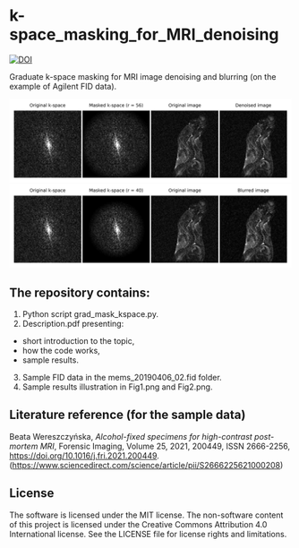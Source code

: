 # k-space_masking_for_MRI_denoising

[![DOI](https://zenodo.org/badge/568669180.svg)](https://zenodo.org/badge/latestdoi/568669180)

Graduate k-space masking for MRI image denoising and blurring (on the example of Agilent FID data).

![Figure1](Fig1.png)
![Figure2](Fig2.png)

## The repository contains:
1. Python script grad_mask_kspace.py.
2. Description.pdf presenting:
- short introduction to the topic,
- how the code works,
- sample results.
3. Sample FID data in the mems_20190406_02.fid folder.
4. Sample results illustration in Fig1.png and Fig2.png.

## Literature reference (for the sample data)
Beata Wereszczyńska, *Alcohol-fixed specimens for high-contrast post-mortem MRI*, Forensic Imaging, Volume 25, 2021, 200449, ISSN 2666-2256, https://doi.org/10.1016/j.fri.2021.200449. (https://www.sciencedirect.com/science/article/pii/S2666225621000208)

## License
The software is licensed under the MIT license. The non-software content of this project is licensed under the Creative Commons Attribution 4.0 International license. See the LICENSE file for license rights and limitations.
